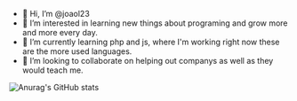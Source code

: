 - 👋 Hi, I’m @joaol23
- 👀 I’m interested in learning new things about programing and grow more and more every day.
- 🌱 I’m currently learning php and js, where I'm working right now these are the more used languages.
- 💞️ I’m looking to collaborate on helping out companys as well as they would teach me.

<!---
joaol23/joaol23 is a ✨ special ✨ repository because its `README.md` (this file) appears on your GitHub profile.
You can click the Preview link to take a look at your changes.
--->

![Anurag's GitHub stats](https://github-readme-stats.vercel.app/api?username=joaol23&show_icons=true&theme=midnight-purple&&count_private=true&include_all_commits=true)


